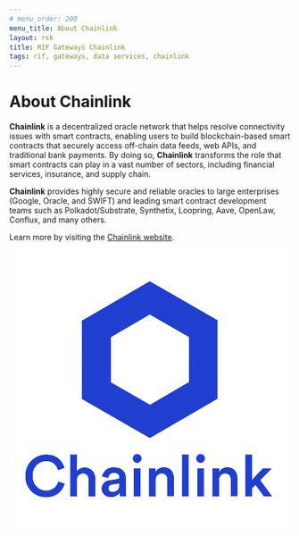 ```yaml
---
# menu_order: 200
menu_title: About Chainlink
layout: rsk
title: RIF Gateways Chainlink
tags: rif, gateways, data services, chainlink
---
```


# About Chainlink

**Chainlink** is a decentralized oracle network that helps resolve connectivity issues with smart contracts, enabling users to build blockchain-based smart contracts that securely access off-chain data feeds, web APIs, and traditional bank payments. By doing so, **Chainlink** transforms the role that smart contracts can play in a vast number of sectors, including financial services, insurance, and supply chain. 

**Chainlink** provides highly secure and reliable oracles to large enterprises (Google, Oracle, and SWIFT) and leading smart contract development teams such as Polkadot/Substrate, Synthetix, Loopring, Aave, OpenLaw, Conflux, and many others.

Learn more by visiting the [Chainlink website](https://chain.link/).

![Chainlink logo](/assets/img/rif-gateways/chainlink-logo.jpeg)
